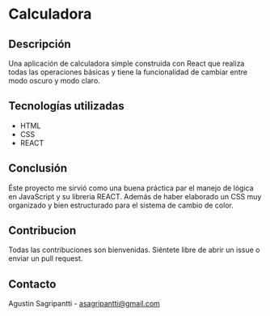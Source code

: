 # Calculadora 

## Descripción
Una aplicación de calculadora simple construida con React que realiza todas las operaciones básicas y tiene la funcionalidad de cambiar entre modo oscuro y modo claro.

## Tecnologías utilizadas
- HTML
- CSS
- REACT

## Conclusión
Éste proyecto me sirvió como una buena práctica par el manejo de lógica en JavaScript y su libreria REACT. Además de haber elaborado un CSS muy organizado y bien estructurado para el sistema de cambio de color.  

## Contribucion
Todas las contribuciones son bienvenidas. Siéntete libre de abrir un issue o enviar un pull request.

## Contacto
Agustin Sagripantti - asagripantti@gmail.com
